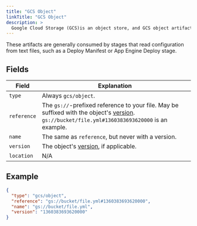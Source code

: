 ```yaml
---
title: "GCS Object"
linkTitle: "GCS Object"
description: >
  Google Cloud Storage (GCS)is an object store, and GCS object artifacts are references to objects stored in GCS buckets.
---
```


These artifacts are generally consumed by stages that read configuration from text files, such as a Deploy Manifest or App Engine Deploy stage.

## Fields

| Field | Explanation |
|-|-----------|
| `type` | Always `gcs/object`. |
| `reference` | The `gs://`-prefixed reference to your file. May be suffixed with the object's [version](https://cloud.google.com/storage/docs/gsutil/addlhelp/ObjectVersioningandConcurrencyControl). `gs://bucket/file.yml#1360383693620000` is an example. |
| `name` | The same as `reference`, but never with a version. |
| `version` | The object's [version](https://cloud.google.com/storage/docs/gsutil/addlhelp/ObjectVersioningandConcurrencyControl), if applicable. |
| `location` | N/A |

## Example

```json
{
  "type": "gcs/object",
  "reference": "gs://bucket/file.yml#1360383693620000",
  "name": "gs://bucket/file.yml",
  "version": "1360383693620000"
}
```
